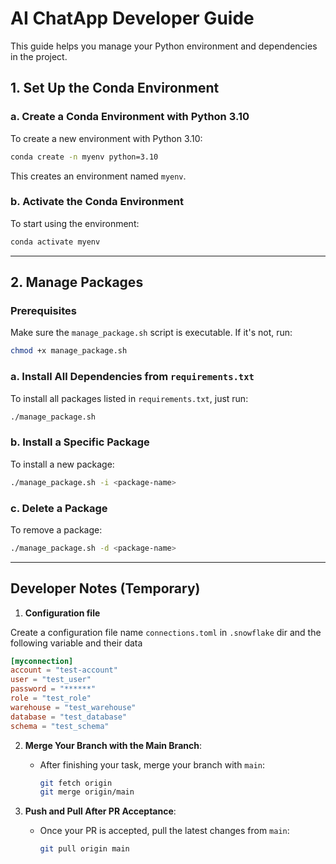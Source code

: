 # AI ChatApp Developer Guide

This guide helps you manage your Python environment and dependencies in the project.

## 1. Set Up the Conda Environment

### a. Create a Conda Environment with Python 3.10
To create a new environment with Python 3.10:
```bash
conda create -n myenv python=3.10
```
This creates an environment named `myenv`.

### b. Activate the Conda Environment
To start using the environment:
```bash
conda activate myenv
```


---

## 2. Manage Packages

### Prerequisites
Make sure the `manage_package.sh` script is executable. If it's not, run:
```bash
chmod +x manage_package.sh
```

### a. Install All Dependencies from `requirements.txt`
To install all packages listed in `requirements.txt`, just run:
```bash
./manage_package.sh
```

### b. Install a Specific Package
To install a new package:
```bash
./manage_package.sh -i <package-name>
```

### c. Delete a Package
To remove a package:
```bash
./manage_package.sh -d <package-name>
```

---

## Developer Notes (Temporary)

1. **Configuration file**

Create a configuration file name `connections.toml` in `.snowflake` dir and the following variable and their data
```toml
[myconnection]
account = "test-account"
user = "test_user"
password = "******"
role = "test_role"
warehouse = "test_warehouse"
database = "test_database"
schema = "test_schema"
```


2. **Merge Your Branch with the Main Branch**:
   - After finishing your task, merge your branch with `main`:
     ```bash
     git fetch origin
     git merge origin/main
     ```

3. **Push and Pull After PR Acceptance**:
   - Once your PR is accepted, pull the latest changes from `main`:
     ```bash
     git pull origin main
     ```


